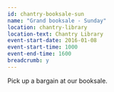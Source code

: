 ```yaml
---
id: chantry-booksale-sun
name: "Grand booksale - Sunday"
location: chantry-library
location-text: Chantry Library
event-start-date: 2016-01-08
event-start-time: 1000
event-end-time: 1600
breadcrumb: y
---
```


Pick up a bargain at our booksale.
